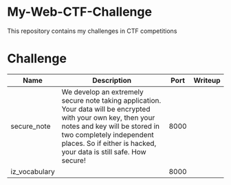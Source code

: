 # My-Web-CTF-Challenge
This repository contains my challenges in CTF competitions

# Challenge

| Name          | Description | Port | Writeup |
|---------------|-------------|------|---------|
| secure_note   | We develop an extremely secure note taking application. Your data will be encrypted with your own key, then your notes and key will be stored in two completely independent places. So if either is hacked, your data is still safe. How secure!        | 8000 | |
| iz_vocabulary |             | 8000 |         |
